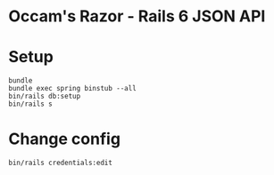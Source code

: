 # Occam's Razor - Rails 6 JSON API

# Setup

```
bundle
bundle exec spring binstub --all
bin/rails db:setup
bin/rails s
```

# Change config

```
bin/rails credentials:edit
```
